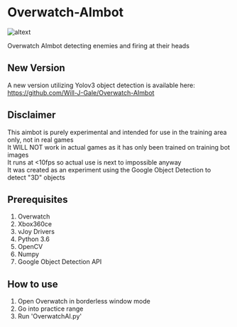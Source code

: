 # Overwatch-AImbot

![altext](https://github.com/Will-J-Gale/Overwatch-AImbot/blob/master/Images/Overwatch%20AImbot%20FULL%20SIZE.gif)

Overwatch AImbot detecting enemies and firing at their heads

## New Version
A new version utilizing Yolov3 object detection is available here:  
https://github.com/Will-J-Gale/Overwatch-AImbot 

## Disclaimer
This aimbot is purely experimental and intended for use in the training area only, not in real games  
It WILL NOT work in actual games as it has only been trained on training bot images  
It runs at <10fps so actual use is next to impossible anyway  
It was created as an experiment using the Google Object Detection to detect "3D" objects

## Prerequisites 
   1. Overwatch 
   2. Xbox360ce
   3. vJoy Drivers
   2. Python 3.6
   3. OpenCV
   4. Numpy
   5. Google Object Detection API
 
 ## How to use
   1. Open Overwatch in borderless window mode
   2. Go into practice range
   3. Run 'OverwatchAI.py'
